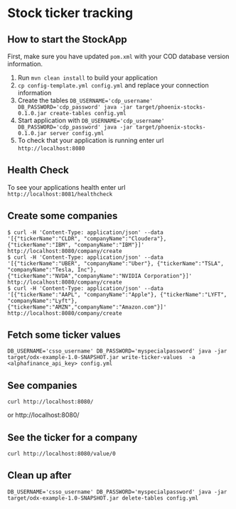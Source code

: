 # Stock ticker tracking

How to start the StockApp
---

First, make sure you have updated `pom.xml` with your COD database version information.

1. Run `mvn clean install` to build your application
1. `cp config-template.yml config.yml` and replace your connection information
1. Create the tables `DB_USERNAME='cdp_username' DB_PASSWORD='cdp_password' java -jar target/phoenix-stocks-0.1.0.jar create-tables config.yml`
1. Start application with `DB_USERNAME='cdp_username' DB_PASSWORD='cdp_password' java -jar target/phoenix-stocks-0.1.0.jar server config.yml`
1. To check that your application is running enter url `http://localhost:8080`

Health Check
---

To see your applications health enter url `http://localhost:8081/healthcheck`


Create some companies
---

```
$ curl -H 'Content-Type: application/json' --data '[{"tickerName":"CLDR", "companyName":"Cloudera"}, {"tickerName":"IBM", "companyName":"IBM"}]' http://localhost:8080/company/create
$ curl -H 'Content-Type: application/json' --data '[{"tickerName":"UBER", "companyName":"Uber"}, {"tickerName":"TSLA", "companyName":"Tesla, Inc"}, {"tickerName":"NVDA","companyName":"NVIDIA Corporation"}]' http://localhost:8080/company/create
$ curl -H 'Content-Type: application/json' --data '[{"tickerName":"AAPL", "companyName":"Apple"}, {"tickerName":"LYFT", "companyName":"Lyft"}, {"tickerName":"AMZN","companyName":"Amazon.com"}]' http://localhost:8080/company/create
```

Fetch some ticker values
---

`DB_USERNAME='csso_username' DB_PASSWORD='myspecialpassword' java -jar target/odx-example-1.0-SNAPSHOT.jar write-ticker-values  -a <alphafinance_api_key> config.yml`

See companies
---

`curl http://localhost:8080/`

or http://localhost:8080/

See the ticker for a company
---

`curl http://localhost:8080/value/0`

Clean up after
---

`DB_USERNAME='csso_username' DB_PASSWORD='myspecialpassword' java -jar target/odx-example-1.0-SNAPSHOT.jar delete-tables config.yml`
